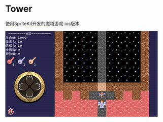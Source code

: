 # Tower
使用SpriteKit开发的魔塔游戏 ios版本

![image](https://github.com/Jonear/Tower/blob/master/10009891_B62F84A1.jpg)
